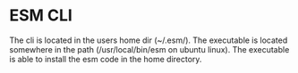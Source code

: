 # ESM CLI

The cli is located in the users home dir (~/.esm/). The executable is located somewhere in the path (/usr/local/bin/esm on ubuntu linux).
The executable is able to install the esm code in the home directory. 